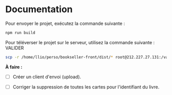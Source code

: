 # Documentation

Pour envoyer le projet, exécutez la commande suivante :

```bash
npm run build
```

Pour téléverser le projet sur le serveur, utilisez la commande suivante :
VALIDER
```bash
scp -r /home/llio/perso/bookseller-front/dist/* root@212.227.27.131:/var/www/html

```

**À faire :**

- [ ] Créer un client d'envoi (upload).
- [ ] Corriger la suppression de toutes les cartes pour l'identifiant du livre.


